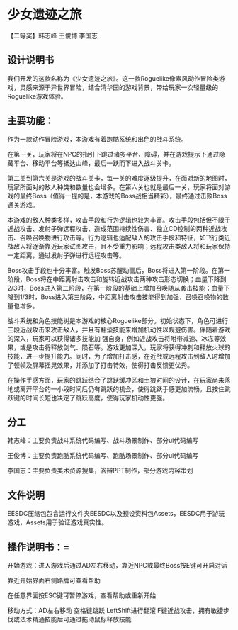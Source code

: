# 少女遗迹之旅
【二等奖】韩志峰 王俊博 李国志

## 设计说明书
我们开发的这款名称为《少女遗迹之旅》。这一款Roguelike像素风动作冒险类游戏，灵感来源于异世界冒险，结合清华园的游戏背景，带给玩家一次轻量级的Roguelike游戏体验。

## 主要功能：
作为一款动作冒险游戏，本游戏有着跑酷系统和出色的战斗系统。

在第一关，玩家将在NPC的指引下跳过诸多平台、障碍，并在游戏提示下通过隐藏平台、移动平台等抵达山峰，最后一跃而下进入战斗关卡。

第二关到第六关是游戏的战斗关卡，每一关的难度逐级提升，在面对新的地图时，玩家所面对的敌人种类和数量也会增多。在第六关也就是最后一关，玩家将面对游戏的最终Boss（值得一提的是，本游戏的Boss战相当精彩），最终通过击败Boss通关游戏。

本游戏的敌人种类多样，攻击手段和行为逻辑也较为丰富。攻击手段包括但不限于近战攻击、发射子弹远程攻击、造成范围持续性伤害、独立CD控制的两种近战攻击、召唤召唤物进行攻击等。行为逻辑也适配敌人的攻击手段和特征，如飞行类近战敌人将逐渐靠近玩家试图攻击，且不受重力影响；远程攻击类敌人将和玩家保持一定距离，通过发射子弹进行远程攻击等。

Boss攻击手段也十分丰富。触发Boss苏醒动画后，Boss将进入第一阶段。在第一阶段，Boss将在中距离射击攻击和旋转近战攻击两种攻击形态切换；血量下降到2/3时，Boss进入第二阶段，在第一阶段的基础上增加召唤随从袭击技能；血量下降到1/3时，Boss进入第三阶段，中距离射击攻击技能得到加强，召唤召唤物的数量也增多。

战斗系统和角色技能树是本游戏的核心Roguelike部分。初始状态下，角色可进行三段近战攻击来攻击敌人，并且有翻滚技能来增加机动性以规避伤害。伴随着游戏的深入，玩家可以获得诸多技能加
强自身，例如近战攻击将附带减速、冰冻等效果，或是攻击将释放剑气、陨石等。游戏更加深入，玩家将获得冲刺和释放火球的技能，进一步提升能力。同时，为了增加打击感，在近战或远程攻击到敌人时增加了顿帧及屏幕摇晃效果，并添加了打击特效，使得打击反馈更优秀。

在操作手感方面，玩家的跳跃结合了跳跃缓冲区和土狼时间的设计，在玩家尚未落地或离开平台的一小段时间后仍有跳跃的机会，使得跳跃手感更加流畅。且按住跳跃键的时间长短也决定了跳跃高度，使得玩家机动性更强。

## 分工

韩志峰：主要负责战斗系统代码编写、战斗场景制作、部分ui代码编写

王俊博：主要负责跑酷系统代码编写、跑酷场景制作、部分ui代码编写

李国志：主要负责美术资源搜集，答辩PPT制作，部分游戏内容策划

## 文件说明

EESDC压缩包包含运行文件夹EESDC以及预设资料包Assets，EESDC用于游玩游戏，Assets用于验证游戏真实性。

## 操作说明书：=

开始游戏：进入游戏后通过AD左右移动，靠近NPC或最终Boss按E键可开启对话

靠近开始界面右侧路牌可查看帮助

在任意界面按ESC键可暂停游戏，查看帮助或重新开始

移动方式：AD左右移动 空格键跳跃 LeftShift进行翻滚 F键近战攻击，拥有敏捷步伐或法术精通技能后可通过拖动鼠标释放技能 

